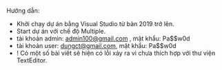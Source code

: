 Hướng dẫn:
- Khởi chạy dự án bằng Visual Studio từ bản 2019 trở lên.
- Start dự án với chế độ Multiple.
- tài khoản admin: admin100@gmail.com , mật khẩu: Pa$$w0d
- tài khoản user: dungct@gmail.com, mật khẩu: Pa$$w0d
- ! Có một số bài viết sẽ hiện có lỗi xảy ra vì chưa thích hợp với thư viện TextEditor.
